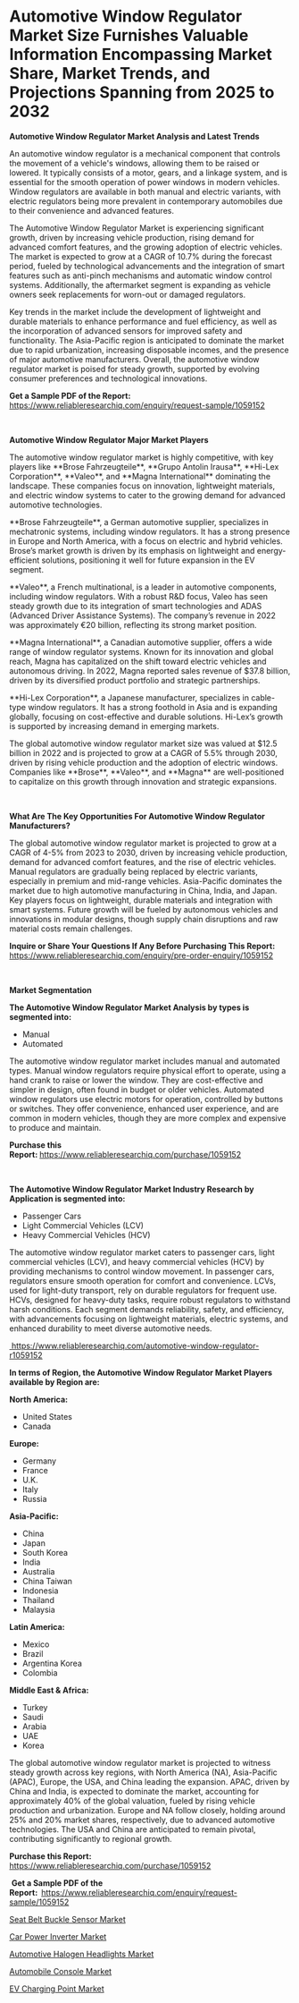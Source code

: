 <p><h1>Automotive Window Regulator Market Size Furnishes Valuable Information Encompassing Market Share, Market Trends, and Projections Spanning from 2025 to 2032</h1></p><p><strong>Automotive Window Regulator Market Analysis and Latest Trends</strong></p>
<p><p>An automotive window regulator is a mechanical component that controls the movement of a vehicle's windows, allowing them to be raised or lowered. It typically consists of a motor, gears, and a linkage system, and is essential for the smooth operation of power windows in modern vehicles. Window regulators are available in both manual and electric variants, with electric regulators being more prevalent in contemporary automobiles due to their convenience and advanced features.</p><p>The Automotive Window Regulator Market is experiencing significant growth, driven by increasing vehicle production, rising demand for advanced comfort features, and the growing adoption of electric vehicles. The market is expected to grow at a CAGR of 10.7% during the forecast period, fueled by technological advancements and the integration of smart features such as anti-pinch mechanisms and automatic window control systems. Additionally, the aftermarket segment is expanding as vehicle owners seek replacements for worn-out or damaged regulators.</p><p>Key trends in the market include the development of lightweight and durable materials to enhance performance and fuel efficiency, as well as the incorporation of advanced sensors for improved safety and functionality. The Asia-Pacific region is anticipated to dominate the market due to rapid urbanization, increasing disposable incomes, and the presence of major automotive manufacturers. Overall, the automotive window regulator market is poised for steady growth, supported by evolving consumer preferences and technological innovations.</p></p>
<p><strong>Get a Sample PDF of the Report:&nbsp;</strong> <a href="https://www.reliableresearchiq.com/enquiry/request-sample/1059152?utm_campaign=973&utm_medium=2&utm_source=Github&utm_content=ia&utm_term=22012025&utm_id=automotive-window-regulator">https://www.reliableresearchiq.com/enquiry/request-sample/1059152</a></p>
<p>&nbsp;</p>
<p><strong>Automotive Window Regulator Major Market Players</strong></p>
<p><p>The automotive window regulator market is highly competitive, with key players like **Brose Fahrzeugteile**, **Grupo Antolin Irausa**, **Hi-Lex Corporation**, **Valeo**, and **Magna International** dominating the landscape. These companies focus on innovation, lightweight materials, and electric window systems to cater to the growing demand for advanced automotive technologies.</p><p>**Brose Fahrzeugteile**, a German automotive supplier, specializes in mechatronic systems, including window regulators. It has a strong presence in Europe and North America, with a focus on electric and hybrid vehicles. Brose’s market growth is driven by its emphasis on lightweight and energy-efficient solutions, positioning it well for future expansion in the EV segment.</p><p>**Valeo**, a French multinational, is a leader in automotive components, including window regulators. With a robust R&D focus, Valeo has seen steady growth due to its integration of smart technologies and ADAS (Advanced Driver Assistance Systems). The company’s revenue in 2022 was approximately €20 billion, reflecting its strong market position.</p><p>**Magna International**, a Canadian automotive supplier, offers a wide range of window regulator systems. Known for its innovation and global reach, Magna has capitalized on the shift toward electric vehicles and autonomous driving. In 2022, Magna reported sales revenue of $37.8 billion, driven by its diversified product portfolio and strategic partnerships.</p><p>**Hi-Lex Corporation**, a Japanese manufacturer, specializes in cable-type window regulators. It has a strong foothold in Asia and is expanding globally, focusing on cost-effective and durable solutions. Hi-Lex’s growth is supported by increasing demand in emerging markets.</p><p>The global automotive window regulator market size was valued at $12.5 billion in 2022 and is projected to grow at a CAGR of 5.5% through 2030, driven by rising vehicle production and the adoption of electric windows. Companies like **Brose**, **Valeo**, and **Magna** are well-positioned to capitalize on this growth through innovation and strategic expansions.</p></p>
<p>&nbsp;</p>
<p><strong>What Are The Key Opportunities For Automotive Window Regulator Manufacturers?</strong></p>
<p><p>The global automotive window regulator market is projected to grow at a CAGR of 4-5% from 2023 to 2030, driven by increasing vehicle production, demand for advanced comfort features, and the rise of electric vehicles. Manual regulators are gradually being replaced by electric variants, especially in premium and mid-range vehicles. Asia-Pacific dominates the market due to high automotive manufacturing in China, India, and Japan. Key players focus on lightweight, durable materials and integration with smart systems. Future growth will be fueled by autonomous vehicles and innovations in modular designs, though supply chain disruptions and raw material costs remain challenges.</p></p>
<p><strong>Inquire or Share Your Questions If Any Before Purchasing This Report:</strong> <a href="https://www.reliableresearchiq.com/enquiry/pre-order-enquiry/1059152?utm_campaign=973&utm_medium=2&utm_source=Github&utm_content=ia&utm_term=22012025&utm_id=automotive-window-regulator">https://www.reliableresearchiq.com/enquiry/pre-order-enquiry/1059152</a></p>
<p>&nbsp;</p>
<p><strong>Market Segmentation</strong></p>
<p><strong>The Automotive Window Regulator Market Analysis by types is segmented into:</strong></p>
<p><ul><li>Manual</li><li>Automated</li></ul></p>
<p><p>The automotive window regulator market includes manual and automated types. Manual window regulators require physical effort to operate, using a hand crank to raise or lower the window. They are cost-effective and simpler in design, often found in budget or older vehicles. Automated window regulators use electric motors for operation, controlled by buttons or switches. They offer convenience, enhanced user experience, and are common in modern vehicles, though they are more complex and expensive to produce and maintain.</p></p>
<p><strong>Purchase this Report:&nbsp;</strong><a href="https://www.reliableresearchiq.com/purchase/1059152?utm_campaign=973&utm_medium=2&utm_source=Github&utm_content=ia&utm_term=22012025&utm_id=automotive-window-regulator">https://www.reliableresearchiq.com/purchase/1059152</a></p>
<p>&nbsp;</p>
<p><strong>The Automotive Window Regulator Market Industry Research by Application is segmented into:</strong></p>
<p><ul><li>Passenger Cars</li><li>Light Commercial Vehicles (LCV)</li><li>Heavy Commercial Vehicles (HCV)</li></ul></p>
<p><p>The automotive window regulator market caters to passenger cars, light commercial vehicles (LCV), and heavy commercial vehicles (HCV) by providing mechanisms to control window movement. In passenger cars, regulators ensure smooth operation for comfort and convenience. LCVs, used for light-duty transport, rely on durable regulators for frequent use. HCVs, designed for heavy-duty tasks, require robust regulators to withstand harsh conditions. Each segment demands reliability, safety, and efficiency, with advancements focusing on lightweight materials, electric systems, and enhanced durability to meet diverse automotive needs.</p></p>
<p><a href="https://www.reliableresearchiq.com/automotive-window-regulator-r1059152?utm_campaign=973&utm_medium=2&utm_source=Github&utm_content=ia&utm_term=22012025&utm_id=automotive-window-regulator">&nbsp;https://www.reliableresearchiq.com/automotive-window-regulator-r1059152</a></p>
<p><strong>In terms of Region, the Automotive Window Regulator Market Players available by Region are:</strong></p>
<p>
    <p> <strong> North America: </strong>
        <ul>
            <li>United States</li>
            <li>Canada</li>
        </ul>
        </p> 
    <p> <strong> Europe: </strong>
        <ul>
            <li>Germany</li>
            <li>France</li>
            <li>U.K.</li>
            <li>Italy</li>
            <li>Russia</li>
        </ul>
        </p> 
    <p> <strong> Asia-Pacific: </strong>
        <ul>
            <li>China</li>
            <li>Japan</li>
            <li>South Korea</li>
            <li>India</li>
            <li>Australia</li>
            <li>China Taiwan</li>
            <li>Indonesia</li>
            <li>Thailand</li>
            <li>Malaysia</li>
        </ul>
        </p> 
    <p> <strong> Latin America: </strong>
        <ul>
            <li>Mexico</li>
            <li>Brazil</li>
            <li>Argentina Korea</li>
            <li>Colombia</li>
        </ul>
        </p> 
    <p> <strong> Middle East & Africa: </strong>
        <ul>
            <li>Turkey</li>
            <li>Saudi</li>
            <li>Arabia</li>
            <li>UAE</li>
            <li>Korea</li>
        </ul>
    </p>
    </p>
<p><p>The global automotive window regulator market is projected to witness steady growth across key regions, with North America (NA), Asia-Pacific (APAC), Europe, the USA, and China leading the expansion. APAC, driven by China and India, is expected to dominate the market, accounting for approximately 40% of the global valuation, fueled by rising vehicle production and urbanization. Europe and NA follow closely, holding around 25% and 20% market shares, respectively, due to advanced automotive technologies. The USA and China are anticipated to remain pivotal, contributing significantly to regional growth.</p></p>
<p><strong>Purchase this Report: </strong><a href="https://www.reliableresearchiq.com/purchase/1059152?utm_campaign=973&utm_medium=2&utm_source=Github&utm_content=ia&utm_term=22012025&utm_id=automotive-window-regulator">https://www.reliableresearchiq.com/purchase/1059152</a></p>
<p>&nbsp;<strong>Get a Sample PDF of the Report:&nbsp;&nbsp;</strong><a href="https://www.reliableresearchiq.com/enquiry/request-sample/1059152?utm_campaign=973&utm_medium=2&utm_source=Github&utm_content=ia&utm_term=22012025&utm_id=automotive-window-regulator">https://www.reliableresearchiq.com/enquiry/request-sample/1059152</a></p>
<p><strong></strong></p>
<p><p><a href="https://github.com/ElviraLeka1962/Market-Research-Report-List-1/blob/main/seat-belt-buckle-sensor-market.md?utm_campaign=973&utm_medium=2&utm_source=Github&utm_content=ia&utm_term=22012025&utm_id=automotive-window-regulator">Seat Belt Buckle Sensor Market</a></p><p><a href="https://github.com/osbornrdaflalo/Market-Research-Report-List-1/blob/main/car-power-inverter-market.md?utm_campaign=973&utm_medium=2&utm_source=Github&utm_content=ia&utm_term=22012025&utm_id=automotive-window-regulator">Car Power Inverter Market</a></p><p><a href="https://github.com/darenph8er/Market-Research-Report-List-1/blob/main/automotive-halogen-headlights-market.md?utm_campaign=973&utm_medium=2&utm_source=Github&utm_content=ia&utm_term=22012025&utm_id=automotive-window-regulator">Automotive Halogen Headlights Market</a></p><p><a href="https://github.com/kimberjam0i/Market-Research-Report-List-1/blob/main/automobile-console-market.md?utm_campaign=973&utm_medium=2&utm_source=Github&utm_content=ia&utm_term=22012025&utm_id=automotive-window-regulator">Automobile Console Market</a></p><p><a href="https://github.com/lashaunm5st/Market-Research-Report-List-1/blob/main/ev-charging-point-market.md?utm_campaign=973&utm_medium=2&utm_source=Github&utm_content=ia&utm_term=22012025&utm_id=automotive-window-regulator">EV Charging Point Market</a></p></p>